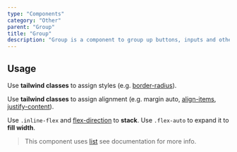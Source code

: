 ```yaml
---
type: "Components"
category: "Other"
parent: "Group"
title: "Group"
description: "Group is a component to group up buttons, inputs and other content."
---
```


## Usage

Use **tailwind classes** to assign styles (e.g. [border-radius](https://tailwindcss.com/docs/border-radius)).

Use **tailwind classes** to assign alignment (e.g. margin auto, [align-items](https://tailwindcss.com/docs/align-items), [justify-content](https://tailwindcss.com/docs/justify-content)).

Use `.inline-flex` and [flex-direction](https://tailwindcss.com/docs/flex-direction) to **stack**. Use `.flex-auto` to expand it to **fill width**.

> This component uses [list](/components/list) see documentation for more info.

<demo>
  <demoinline src="demos/components/group/usage">
  </demoinline>
</demo>

<demo>
  <demoinline src="demos/components/group/usage-responsive">
  </demoinline>
</demo>
